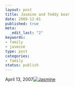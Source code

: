 ```yaml
--- 
layout: post
title: Jasmine and Teddy bear
date: 2009-12-01
published: true
meta: 
  _edit_last: "2"
keywords: 
- family
- jasmine
type: post
categories: 
- family
status: publish
---
```

April 13, 2007[![Jasmine](http://media.eick.us/2011/05/478222879_876dd7568e.jpg)](http://www.flickr.com/photos/andreweick/478222879/ "Jasmine by AndrewEick, on Flickr")
